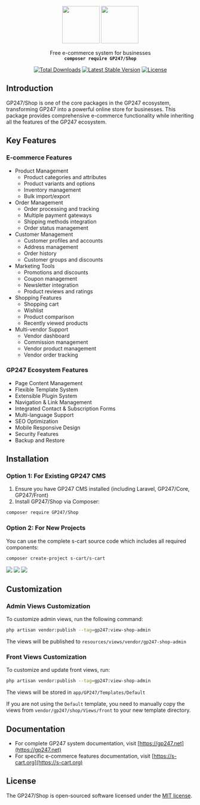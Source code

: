 <p align="center">
    <a href="https://gp247.net"><img src="https://static.gp247.net/logo/logo.png" height="100"></a>
    <a href="https://s-cart.org"><img src="https://s-cart.org/logo.png" height="100"><a/>
</p>
<p align="center">Free e-commerce system for businesses<br>
    <code><b>composer require GP247/Shop</b></code></p>

<p align="center">
<a href="https://packagist.org/packages/GP247/Shop"><img src="https://poser.pugx.org/GP247/Shop/d/total.svg" alt="Total Downloads"></a>
<a href="https://packagist.org/packages/GP247/Shop"><img src="https://poser.pugx.org/GP247/Shop/v/stable.svg" alt="Latest Stable Version"></a>
<a href="https://packagist.org/packages/GP247/Shop"><img src="https://poser.pugx.org/GP247/Shop/license.svg" alt="License"></a>
</p>

## Introduction

GP247/Shop is one of the core packages in the GP247 ecosystem, transforming GP247 into a powerful online store for businesses. This package provides comprehensive e-commerce functionality while inheriting all the features of the GP247 ecosystem.

## Key Features

### E-commerce Features
- Product Management
  - Product categories and attributes
  - Product variants and options
  - Inventory management
  - Bulk import/export
- Order Management
  - Order processing and tracking
  - Multiple payment gateways
  - Shipping methods integration
  - Order status management
- Customer Management
  - Customer profiles and accounts
  - Address management
  - Order history
  - Customer groups and discounts
- Marketing Tools
  - Promotions and discounts
  - Coupon management
  - Newsletter integration
  - Product reviews and ratings
- Shopping Features
  - Shopping cart
  - Wishlist
  - Product comparison
  - Recently viewed products
- Multi-vendor Support
  - Vendor dashboard
  - Commission management
  - Vendor product management
  - Vendor order tracking

### GP247 Ecosystem Features
- Page Content Management
- Flexible Template System
- Extensible Plugin System
- Navigation & Link Management
- Integrated Contact & Subscription Forms
- Multi-language Support
- SEO Optimization
- Mobile Responsive Design
- Security Features
- Backup and Restore

## Installation

### Option 1: For Existing GP247 CMS
1. Ensure you have GP247 CMS installed (including Laravel, GP247/Core, GP247/Front)
2. Install GP247/Shop via Composer:
```bash
composer require GP247/Shop
```

### Option 2: For New Projects
You can use the complete s-cart source code which includes all required components:
```bash
composer create-project s-cart/s-cart
```

<img src="https://static.s-cart.org/guide/info/s-cart-content.jpg">
<img src="https://static.s-cart.org/guide/use/common/shop.jpg">
<img src="https://static.s-cart.org/guide/use/common/dashboard.jpg">

## Customization

### Admin Views Customization
To customize admin views, run the following command:
```bash
php artisan vendor:publish --tag=gp247:view-shop-admin
```
The views will be published to `resources/views/vendor/gp247-shop-admin`

### Front Views Customization
To customize and update front views, run:
```bash
php artisan vendor:publish --tag=gp247:view-shop-admin
```
The views will be stored in `app/GP247/Templates/Default`

If you are not using the `Default` template, you need to manually copy the views from `vendor/gp247/shop/Views/front` to your new template directory.

## Documentation
- For complete GP247 system documentation, visit [https://gp247.net](https://gp247.net)
- For specific e-commerce features documentation, visit [https://s-cart.org](https://s-cart.org)

## License
The GP247/Shop is open-sourced software licensed under the [MIT license](https://opensource.org/licenses/MIT).
